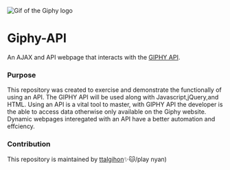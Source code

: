 ![Gif of the Giphy logo](https://gph.is/1AgAM3Q.gif)
# Giphy-API 
An AJAX and API webpage that interacts with the [GIPHY API](https://developers.giphy.com/).

### Purpose
This repository was created to exercise and demonstrate the functionally of using an API.
The GIPHY API will be used along with Javascript,jQuery,and HTML.
Using an API is a vital tool to master, with GIPHY API the developer is the able to access data
otherwise only available on the Giphy website. Dynamic webpages interegated with an API have
a better automation and effciency.

### Contribution
This repository is maintained by [ttalgihon](https://github.com/ttalgihon):sparkles::cat:/play nyan)